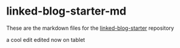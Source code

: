# linked-blog-starter-md
These are the markdown files for the [linked-blog-starter](https://github.com/matthewwong525/linked-blog-starter) repository

a cool edit edited now on tablet
